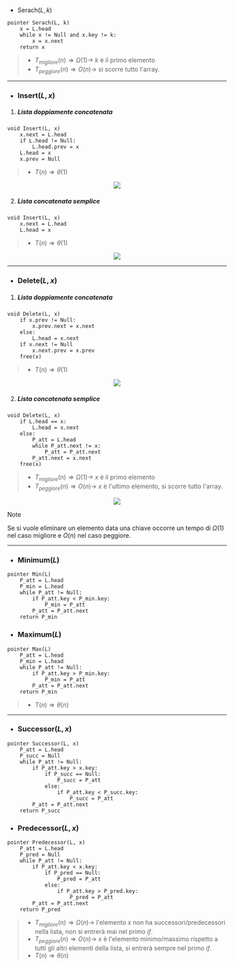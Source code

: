 - Serach($L, k$)
``` Pseudocodice TI:"Serach" "FOLD"
pointer Serach(L, k)
	x = L.head
	while x != Null and x.key != k:
		x = x.next
	return x
```

>- $T_{migliore}(n) \Rightarrow Ω(1) \rightarrow$ $k$ è il primo elemento
>- $T_{peggiore}(n) \Rightarrow O(n) \rightarrow$ si scorre tutto l'array.
***
- ### Insert($L, x$)
1. ##### Lista doppiamente concatenata
``` Pseudocodice TI:"Insert" "FOLD"
void Insert(L, x)
	x.next = L.head
	if L.head != Null:
		L.head.prev = x
	L.head = x
	x.prev = Null
```

>- $T(n) \Rightarrow θ(1)$

<center><img src="https://media.geeksforgeeks.org/wp-content/cdn-uploads/gq/2014/03/DLL_add_front1.png"></center>

2. ##### Lista concatenata semplice

``` Pseudocodice TI:"Insert" "FOLD"
void Insert(L, x)
	x.next = L.head
	L.head = x
```

>- $T(n) \Rightarrow θ(1)$

<center><img src="https://www.alphacodingskills.com/imgfiles/linked-list-add-node-at-start.PNG"></center>

***
- ### Delete($L, x$)
1. ##### Lista doppiamente concatenata
``` Pseudocodice TI:"Delete" "FOLD"
void Delete(L, x)
	if x.prev != Null:
		x.prev.next = x.next
	else:
		L.head = x.next
	if x.next != Null
		x.next.prev = x.prev
	free(x)
```

>- $T(n) \Rightarrow θ(1)$

<center><img src="https://media.geeksforgeeks.org/wp-content/uploads/20200318150826/ezgif.com-gif-maker1.gif"></center>

2. ##### Lista concatenata semplice
``` Pseudocodice TI:"Delete" "FOLD"
void Delete(L, x)
	if L.head == x:
		L.head = x.next
	else:
		P_att = L.head
		while P_att.next != x:
			P_att = P_att.next
		P_att.next = x.next
	free(x)
```

>- $T_{migliore}(n) \Rightarrow Ω(1) \rightarrow$ $x$ è il primo elemento
>- $T_{peggiore}(n) \Rightarrow O(n) \rightarrow$ $x$ è l'ultimo elemento, si scorre tutto l'array.

<center><img src="https://i0.wp.com/www.java2novice.com/images/sll_delete_after.png"></center>

>[!Note]
>Se si vuole eliminare un elemento data una chiave occorre un tempo di $Ω(1)$ nel caso migliore e $O(n)$ nel caso peggiore.

***
- ### Minimum($L$)
``` Pseudocodice TI:"Min" "FOLD"
pointer Min(L)
	P_att = L.head
	P_min = L.head
	while P_att != Null:
		if P_att.key < P_min.key:
			P_min = P_att
		P_att = P_att.next
	return P_min
```

- ### Maximum($L$)
``` Pseudocodice TI:"Max" "FOLD"
pointer Max(L)
	P_att = L.head
	P_min = L.head
	while P_att != Null:
		if P_att.key > P_min.key:
			P_min = P_att
		P_att = P_att.next
	return P_min
```

>- $T(n) \Rightarrow θ(n)$

***

- ### Successor($L, x$)
``` Pseudocodice TI:"Successor" "FOLD"
pointer Successor(L, x)
	P_att = L.head
	P_succ = Null
	while P_att != Null:
		if P_att.key > x.key:
			if P_succ == Null:
				P_succ = P_att
			else:
				if P_att.key < P_succ.key:
					P_succ = P_att
		P_att = P_att.next
	return P_succ
```

- ### Predecessor($L, x$)
``` Pseudocodice TI:"Predecessor" "FOLD"
pointer Predecessor(L, x)
	P_att = L.head
	P_pred = Null
	while P_att != Null:
		if P_att.key < x.key:
			if P_pred == Null:
				P_pred = P_att
			else:
				if P_att.key > P_pred.key:
					P_pred = P_att
		P_att = P_att.next
	return P_pred
```

>- $T_{migliore}(n) \Rightarrow Ω(n) \rightarrow$ l'elemento $x$ non ha successori/predecessori nella lista, non si entrerà
>mai nel primo $if$.
>- $T_{peggiore}(n) \Rightarrow O(n) \rightarrow$ $x$ è l'elemento minimo/massimo rispetto a tutti gli altri elementi della lista, si entrerà sempre nel primo $if$.
>- $T(n) \Rightarrow θ(n)$